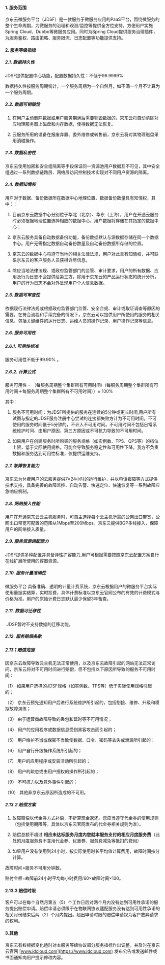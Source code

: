 #### 1. **服务范围**

京东云微服务平台（JDSF）是一款服务于微服务应用的PaaS平台，围绕微服务的整个生命周期，为微服务的治理和观测/监控等提供全方位支持，方便用户实施Spring Cloud、Dubbo等微服务应用。同时为Spring Cloud提供服务治理插件，为服务鉴权、路由策略、服务限流、日志配置等功能提供支持。

 

#### 2. **服务等级指标**

##### 2.1. **数据持久性**

JDSF提供配置中心功能，配置数据持久性：不低于99.9999%

数据持久性按服务周期统计，一个服务周期为一个自然月，如不满一个月不计算为一个服务周期。

##### 2.2. **数据可销毁性**

1) 在用户主动删除数据或用户服务期满后需要销毁数据的，京东云将自动清除对应物理服务器上磁盘和内存数据，使得数据无法恢复。

2) 云服务所用的设备在报废弃置、委外维修或转售前，京东云将对其物理磁盘采用消磁操作。

##### 2.3. **数据私密性**

京东云使用加密和安全组隔离等手段保证同一资源池用户数据互不可见，其中安全组通过一系列数据链路层、网络层访问控制技术实现对不同用户资源的隔离。 

##### 2.4. **数据知情权** 

用户对于数据、备份数据所在数据中心地理位置、数据备份数量具有知情权，其中：：

1) 目前京东云数据中心分别位于华北（北京）、华东（上海），用户在开通云服务时必须根据地理位置选择相应的数据中心，用户数据将存储在其指定的数据中心；

2) 京东云服务具备自动数据备份功能，备份数据默认与源数据存储在同一个数据中心。用户无需指定数据自动备份数量及自动备份数据所存储的位置。

3) 京东云的数据中心将遵守当地的相关法律法规，用户对此具有知情权，并可联系京东云的客户服务人员获得详尽信息。

4) 除应当地法律法规、或政府监管部门的监管、审计要求，用户的所有数据、应用及行为日志不会提供给第三方。除用于京东云的产品运行状态的统计分析，用户的行为日志不会对外呈现用户个人信息数据。

##### 2.5. **数据可审查性**

依据现行法律法规或根据政府监管部门监管、安全合规、审计或取证调查等原因的需要，在符合流程和手续完备的情况下，京东云可以提供用户所使用的服务的相关信息，包括关键组件的运行日志、运维人员的操作记录、用户操作记录等信息。

##### 2.6. **服务可用性**

##### 2.6.1. **可用性标准**

服务可用性不低于99.90% 。

##### 2.6.2. **计算公式**

服务可用性 = （每服务周期整个集群所有可用时间/（每服务周期整个集群所有可用时间＋每服务周期整个集群所有不可用时间））× 100%  

其中：

1) 服务不可用时间：为JDSF所提供的服务在连续的5分钟或更长时间,用户所有试图与指定的JDSF服务注册中心尝试的连接都失败方计为不可用时间。不可使用的服务时间低于5分钟的，不计入不可用时间。不可用时间不包括日常系统维护时间、由用户原因、第三方原因或不可抗力导致的不可用时间。 

2) 如果用户在创建服务时所购买的服务规格（如实例数、TPS、QPS等）的档位上限，低于实际使用规格，可能会导致服务稳定性和可用性下降，我方不负责数据和服务达到可用性标准，仅提供运维支持。 

##### 2.7. **故障恢复能力**

京东云为付费用户的云服务提供7×24小时的运行维护，并以电话报障等方式提供技术支持，具备完善的故障监控、自动告警、快速定位、快速恢复等一系列故障应急响应机制。 

##### 2.8. **网络接入性能**

用户在开通京东云云主机服务时，可自主选择每个云主机所需的公网出口带宽，公网出口带宽可配置的范围从1Mbps至200Mbps。京东云提供BGP多线接入，保障用户的网络接入质量。

##### 2.9. **服务资源调配能力**

JDSF提供多种配置并具备弹性扩容能力,用户可根据需要按照京东云配置方案自行在线扩展所使用的容器资源。 

##### 2.10. **服务计量准确性** 

微服务平台 具备准确、透明的计量计费系统，京东云根据用户的微服务平台实际使用量据实结算，实时扣费，具体计费标准以京东云官网公布的有效的计费模式与价格为准。用户的原始计费日志默认最少保留3年备查。

##### 2.11. **数据可迁移性**

​	JDSF暂时不支持数据的迁移功能。 

##### 2.12. **服务赔偿条款**

##### 2.13.1 **赔偿范围**

因京东云故障导致云主机无法正常使用，以及京东云故障引起的网站无法正常访问，京东云将对不可用时间进行赔偿，但不包括以下原因所导致的服务不可用时间：

（1） 如果用户选择的JDSF规格（如实例数、TPS等）低于实际使用规格引起的；

（2） 京东云预先通知用户后进行系统维护所引起的，包括割接、维修、升级和模拟故障演练；

（3） 由于运营商故障导致的丢包和延时等不可用情况；

（4） 用户的应用程序或数据信息受到黑客攻击而引起的；

（5） 用户维护不当或保密不当致使数据、口令、密码等丢失或泄漏所引起的；

（6） 用户自行升级操作系统所引起的；

（7） 用户的应用程序或安装活动所引起的；

（8） 用户的疏忽或由用户授权的操作所引起的；

（9） 不可抗力以及意外事件引起的；

（10） 其他非京东云原因所造成的不可用。

 

##### 2.13.2 **赔偿方案**

1) 故障赔偿以代金券方式补偿，不折算现金返还。您应当遵守代金券的使用规则（包括使用期限等，具体以京东云官网发布的代金券相关规则为准）。

2) 赔偿总额不超过 **相应未达标服务月度内您就本服务支付的相应月度服务费**（此处的月度服务费不含用代金券、优惠券、服务费减免等抵扣的费用）

3) 如果用户没有使用到24小时，按实际使用时长平均值计算费用，故障时间按分计算。 

故障时间=服务不可用分钟数。

赔付金额=故障前24小时平均每小时费用/60×故障时间×100。 

#### 2.13.3 **赔偿时限**

客户可以在每个自然月第五（5）个工作日后对两个月内没有达到可用性承诺的服务提出赔偿申请。赔偿申请必须限于在物联网协议适配服务没有达到可用性承诺的相关月份结束后两（2）个月内提出。超出申请时限的赔偿申请视为客户放弃请求的权利。 

#### **3.其他**

京东云有权根据变化适时对本服务等级协议部分服务指标作出调整，并及时在京东云官网 [www.jdcloud.com](https://www.jdcloud.com) 发布公告或发送邮件或书面通知向用户提示修改内容。

 
